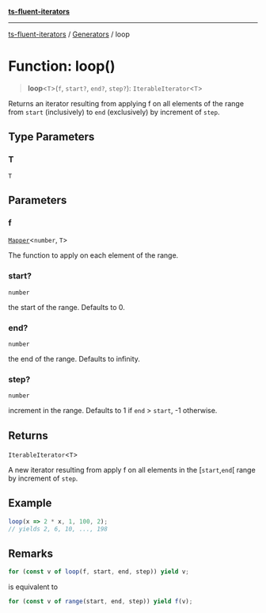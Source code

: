[**ts-fluent-iterators**](../../../../README.md)

---

[ts-fluent-iterators](../../../../README.md) / [Generators](../README.md) / loop

# Function: loop()

> **loop**\<`T`\>(`f`, `start?`, `end?`, `step?`): `IterableIterator`\<`T`\>

Returns an iterator resulting from applying f on all elements of the range
from `start` (inclusively) to `end` (exclusively) by increment of `step`.

## Type Parameters

### T

`T`

## Parameters

### f

[`Mapper`](../../../../type-aliases/Mapper.md)\<`number`, `T`\>

The function to apply on each element of the range.

### start?

`number`

the start of the range. Defaults to 0.

### end?

`number`

the end of the range. Defaults to infinity.

### step?

`number`

increment in the range. Defaults to 1 if `end` > `start`, -1 otherwise.

## Returns

`IterableIterator`\<`T`\>

A new iterator resulting from apply f on all elements in the [`start`,`end`[ range by increment of `step`.

## Example

```ts
loop(x => 2 * x, 1, 100, 2);
// yields 2, 6, 10, ..., 198
```

## Remarks

```ts
for (const v of loop(f, start, end, step)) yield v;
```

is equivalent to

```ts
for (const v of range(start, end, step)) yield f(v);
```
